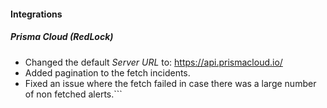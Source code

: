 
#### Integrations
##### Prisma Cloud (RedLock)
- Changed the default *Server URL* to: https://api.prismacloud.io/
- Added pagination to the fetch incidents.
- Fixed an issue where the fetch failed in case there was a large number of non fetched alerts.```
